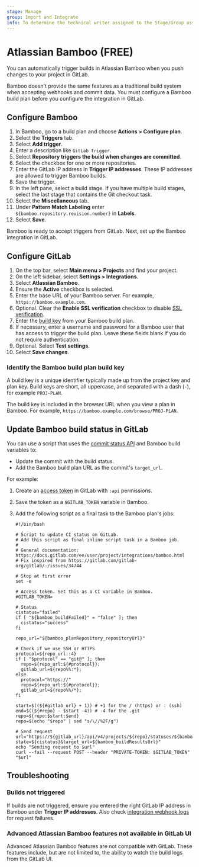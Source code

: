 ```yaml
---
stage: Manage
group: Import and Integrate
info: To determine the technical writer assigned to the Stage/Group associated with this page, see https://about.gitlab.com/handbook/product/ux/technical-writing/#assignments
---
```


# Atlassian Bamboo **(FREE)**

You can automatically trigger builds in Atlassian Bamboo when you push changes
to your project in GitLab.

Bamboo doesn't provide the same features as a traditional build system when
accepting webhooks and commit data. You must configure a Bamboo
build plan before you configure the integration in GitLab.

## Configure Bamboo

1. In Bamboo, go to a build plan and choose **Actions > Configure plan**.
1. Select the **Triggers** tab.
1. Select **Add trigger**.
1. Enter a description like `GitLab trigger`.
1. Select **Repository triggers the build when changes are committed**.
1. Select the checkbox for one or more repositories.
1. Enter the GitLab IP address in **Trigger IP addresses**. These IP addresses
   are allowed to trigger Bamboo builds.
1. Save the trigger.
1. In the left pane, select a build stage. If you have multiple build stages,
   select the last stage that contains the Git checkout task.
1. Select the **Miscellaneous** tab.
1. Under **Pattern Match Labeling** enter `${bamboo.repository.revision.number}`
   in **Labels**.
1. Select **Save**.

Bamboo is ready to accept triggers from GitLab. Next, set up the Bamboo
integration in GitLab.

## Configure GitLab

1. On the top bar, select **Main menu > Projects** and find your project.
1. On the left sidebar, select **Settings > Integrations**.
1. Select **Atlassian Bamboo**.
1. Ensure the **Active** checkbox is selected.
1. Enter the base URL of your Bamboo server. For example, `https://bamboo.example.com`.
1. Optional. Clear the **Enable SSL verification** checkbox to disable [SSL verification](index.md#manage-ssl-verification).
1. Enter the [build key](#identify-the-bamboo-build-plan-build-key) from your Bamboo
   build plan.
1. If necessary, enter a username and password for a Bamboo user that has
   access to trigger the build plan. Leave these fields blank if you do not require
   authentication.
1. Optional. Select **Test settings**.
1. Select **Save changes**.

### Identify the Bamboo build plan build key

A build key is a unique identifier typically made up from the project key and
plan key.
Build keys are short, all uppercase, and separated with a dash (`-`),
for example `PROJ-PLAN`.

The build key is included in the browser URL when you view a plan in
Bamboo. For example, `https://bamboo.example.com/browse/PROJ-PLAN`.

## Update Bamboo build status in GitLab

You can use a script that uses the [commit status API](../../../api/commits.md#set-the-pipeline-status-of-a-commit)
and Bamboo build variables to:

- Update the commit with the build status.
- Add the Bamboo build plan URL as the commit's `target_url`.

For example:

1. Create an [access token](../../../api/rest/index.md#personalprojectgroup-access-tokens) in GitLab with `:api` permissions.
1. Save the token as a `$GITLAB_TOKEN` variable in Bamboo.
1. Add the following script as a final task to the Bamboo plan's jobs:

   ```shell
   #!/bin/bash

   # Script to update CI status on GitLab.
   # Add this script as final inline script task in a Bamboo job.
   #
   # General documentation: https://docs.gitlab.com/ee/user/project/integrations/bamboo.html
   # Fix inspired from https://gitlab.com/gitlab-org/gitlab/-/issues/34744

   # Stop at first error
   set -e

   # Access token. Set this as a CI variable in Bamboo.
   #GITLAB_TOKEN=

   # Status
   cistatus="failed"
   if [ "${bamboo_buildFailed}" = "false" ]; then
     cistatus="success"
   fi

   repo_url="${bamboo_planRepository_repositoryUrl}"

   # Check if we use SSH or HTTPS
   protocol=${repo_url::4}
   if [ "$protocol" == "git@" ]; then
     repo=${repo_url:${#protocol}};
     gitlab_url=${repo%%:*};
   else
     protocol="https://"
     repo=${repo_url:${#protocol}};
     gitlab_url=${repo%%/*};
   fi

   start=$((${#gitlab_url} + 1)) # +1 for the / (https) or : (ssh)
   end=$((${#repo} - $start -4)) # -4 for the .git
   repo=${repo:$start:$end}
   repo=$(echo "$repo" | sed "s/\//%2F/g")

   # Send request
   url="https://${gitlab_url}/api/v4/projects/${repo}/statuses/${bamboo_planRepository_revision}?state=${cistatus}&target_url=${bamboo_buildResultsUrl}"
   echo "Sending request to $url"
   curl --fail --request POST --header "PRIVATE-TOKEN: $GITLAB_TOKEN" "$url"
   ```

## Troubleshooting

### Builds not triggered

If builds are not triggered, ensure you entered the right GitLab IP address in
Bamboo under **Trigger IP addresses**. Also check [integration webhook logs](index.md#troubleshooting) for request failures.

### Advanced Atlassian Bamboo features not available in GitLab UI

Advanced Atlassian Bamboo features are not compatible with GitLab. These features
include, but are not limited to, the ability to watch the build logs from the GitLab UI.
